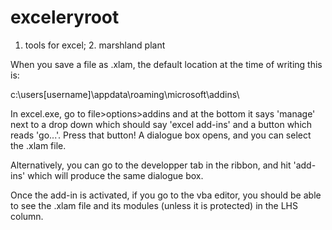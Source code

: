 # exceleryroot
1. tools for excel; 2. marshland plant

When you save a file as .xlam, the default location at the time of writing this is:

c:\users\[username]\appdata\roaming\microsoft\addins\

In excel.exe, go to file>options>addins and at the bottom it says 'manage' next to a drop down which should say 'excel add-ins' and a button which reads 'go...'. Press that button! A dialogue box opens, and you can select the .xlam file.

Alternatively, you can go to the developper tab in the ribbon, and hit 'add-ins' which will produce the same dialogue box.

Once the add-in is activated, if you go to the vba editor, you should be able to see the .xlam file and its modules (unless it is protected) in the LHS column.
